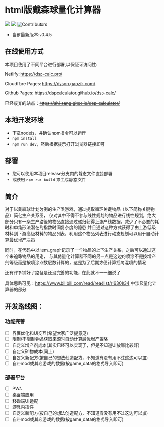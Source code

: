 # html版戴森球量化计算器

![](https://img.shields.io/github/license/DSPCalculator/dsp-calc)
![](https://img.shields.io/github/stars/DSPCalculator/dsp-calc)
![Contributors](https://img.shields.io/github/contributors/DSPCalculator/dsp-calc)

- 当前最新版本:v0.4.5

## 在线使用方式

本项目使用了不同平台进行部署,以保证可访问性:

Netlify: https://dsp-calc.pro/

Cloudflare Pages: https://dyson.gaozih.com/

Github Pages: https://dspcalculator.github.io/dsp-calc/

已经废弃的站点：~~https://shi-sang.gitee.io/dsp_calculator/~~

## 本地开发环境

- 下载nodejs，并确认npm指令可以运行
- `npm install`
- `npm run dev`，然后根据提示打开浏览器链接即可

## 部署

- 您可以使用本项目release分支内的静态文件直接部署
- 或使用 `npm run build` 来生成静态文件

## 简介

对于以戴森球计划为例的生产类游戏，通过提取循环关键物品（以下简称关键物品）简化生产关系图，
仅对其中不得不参与线性规划的物品进行线性规划，绝大部分只有一条生产路径的物品直接通过递归获得上游产线数据。减少了不必要的耗时和单纯形法潜在的指数时间复杂度的隐患
并且通过这种方式获得了由上游低级材料到下游高级材料的物品列表，利用这个物品列表进行动态规划可以用于自动计算最优增产决策

同时，在代码中以item_graph记录了一个物品的上下生产关系，之后可以通过这个来追踪物品的用途，
与其他量化计算器不同的另一点是这边的喷涂不是按增产剂等级而是按喷涂点数层数计算的，这是为了后期方便计算摇匀混喷的情况

还有许多铺好了路但是还没完善的功能，在此就不一一细说了

具体思路可见：https://www.bilibili.com/read/readlist/rl630834 中涉及量化计算器的部分

## 开发路线图：

### 功能完善
- [ ] 界面优化和UI交互(希望大家广泛提意见)
- [ ] 限制/不限制物品获取来源时自动计算最优增产策略
- [ ] 自定义增产剂成本(其实已经可以实现了，但是不知道UI放哪比较好)
- [ ] 自定义矿物成本(同上)
- [ ] 自定义新配方(按自己的想法创造配方，不知道有没有用不过这边可以加)
- [ ] 自带mod或其它游戏的数据(按game_data的格式导入即可)

### 部署平台
- [ ] PWA
- [ ] 桌面端应用
- [ ] 移动端UI适配
- [ ] 游戏内插件
- [ ] 自定义新配方(按自己的想法创造配方，不知道有没有用不过这边可以加)
- [ ] 自带mod或其它游戏的数据(按game_data的格式导入即可)